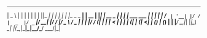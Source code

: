 ______           _      _   _            _  _____           _ 
|  _  \         | |    | | | |          | ||_   _|         | |
| | | |__ _ _ __| | __ | |_| | __ _  ___| | _| | ___   ___ | |
| | | / _` | '__| |/ / |  _  |/ _` |/ __| |/ / |/ _ \ / _ \| |
| |/ / (_| | |  |   <  | | | | (_| | (__|   <| | (_) | (_) | |
|___/ \__,_|_|  |_|\_\ \_| |_/\__,_|\___|_|\_\_/\___/ \___/|_|


